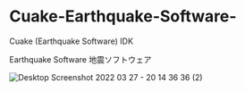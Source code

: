 # Cuake-Earthquake-Software-
Cuake (Earthquake Software) IDK

Earthquake Software
地震ソフトウェア

![Desktop Screenshot 2022 03 27 - 20 14 36 36 (2)](https://user-images.githubusercontent.com/77888612/160297049-ef204813-314c-4309-b940-ce2269f47c03.png)

